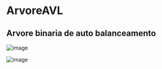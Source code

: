 # ArvoreAVL
## Arvore binaria de auto balanceamento   
![image](https://user-images.githubusercontent.com/91507393/200960574-06a1611d-d98d-4f1f-a1ae-f680e3e7783a.png)

![image](https://user-images.githubusercontent.com/91507393/200960514-a7a5a044-2a68-4ecc-bee8-fb6f66db559d.png)




